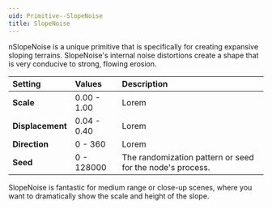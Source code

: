 ```yaml
---
uid: Primitive--SlopeNoise
title: SlopeNoise
---
```


nSlopeNoise is a unique primitive that is specifically for creating expansive sloping terrains. SlopeNoise's internal noise distortions create a shape that is very conducive to strong, flowing erosion.

| Setting          | Values      | Description                                               |
| :--------------- | :---------- | :-------------------------------------------------------- |
| **Scale**        | 0.00 - 1.00 | Lorem                                                     |
| **Displacement** | 0.04 - 0.40 | Lorem                                                     |
| **Direction**    | 0 - 360     | Lorem                                                     |
| **Seed**         | 0 - 128000  | The randomization pattern or seed for the node's process. |



SlopeNoise is fantastic for medium range or close-up scenes, where you want to dramatically show the scale and height of the slope.